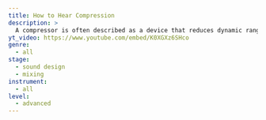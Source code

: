 ```yaml
---
title: How to Hear Compression
description: >
  A compressor is often described as a device that reduces dynamic range by making loud sounds quieter, but its artistic potential goes beyond this generic definition. To truly master this tool, it's important to understand how a compressor can shape transients and emphasize or smooth out certain sound nuances. By hearing and recognizing these effects, you can unlock the full potential of a compressor in your mix.
yt_video: https://www.youtube.com/embed/K0XGXz6SHco
genre:
  - all
stage:
  - sound design
  - mixing
instrument:
  - all
level:
  - advanced
---
```

